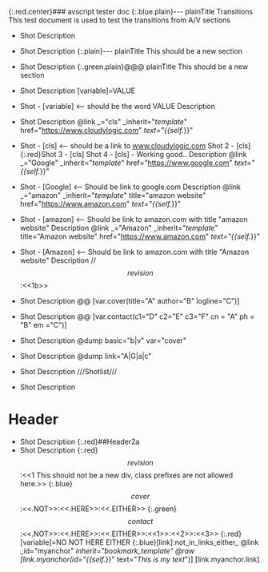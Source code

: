 {:.red.center}### avscript tester doc
{:.blue.plain}--- plainTitle Transitions
    This test document is used to test the transitions from A/V sections
- Shot
Description
- Shot
Description
{:.plain}--- plainTitle This should be a new section
- Shot
Description
{:.green.plain}@@@ plainTitle This should be a new section
- Shot
Description
[variable]=VALUE
- Shot - [variable] <-- should be the word VALUE
Description
- Shot
Description
@link _="cls" _inherit="_template_" href="https://www.cloudylogic.com" _text="{{self._}}"
- Shot - [cls] <-- should be a link to www.cloudylogic.com
    Shot 2 - [cls]
    {:.red}Shot 3 - [cls]
    Shot 4 - [cls] - Working good..
Description
@link _="Google" _inherit="_template_" href="https://www.google.com" _text="{{self._}}"
- Shot - [Google] <-- Should be link to google.com
Description
@link _="amazon" _inherit="_template_" title="amazon website" href="https://www.amazon.com" _text="{{self._}}"
- Shot - [amazon] <-- Should be link to amazon.com with title "amazon website"
Description
@link _="Amazon" _inherit="_template_" title="Amazon website" href="https://www.amazon.com" _text="{{self._}}"
- Shot - [Amazon] <-- Should be link to amazon.com with title "Amazon website"
Description
//$$revision$$:<<1b>>
- Shot
Description
@@ [var.cover(title="A" author="B" logline="C")]
- Shot
Description
@@ [var.contact(c1="D" c2="E"  c3="F"  cn = "A"  ph  =  "B"    em   ="C")]
- Shot
Description
@dump basic="b|v" var="cover"

- Shot
Description
@dump link="A|G|a|c"
- Shot
Description
///Shotlist///
- Shot
Description
# Header
- Shot
Description
{:.red}##Header2a
- Shot
Description
{:.red}$$revision$$:<<1 This should not be a new div, class prefixes are not allowed here.>>
{:.blue}$$cover$$:<<.NOT>>:<<.HERE>>:<<.EITHER>>
{:.green}$$contact$$:<<.NOT>>:<<.HERE>>:<<.EITHER>>:<<1>>:<<2>>:<<3>>
{:.red}[variable]=NO NOT HERE EITHER
{:.blue}[link]:not_in_links_either_
@link _id="myanchor" _inherit="bookmark_template"
@raw [link.myanchor(id="{{self._}}" text="*This is my text*")]
[link.myanchor.link]

